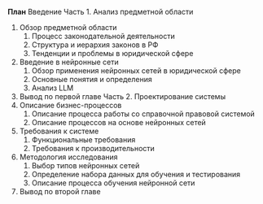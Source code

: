 **План**
Введение
Часть 1. Анализ предметной области
1. Обзор предметной области
	1. Процесс законодательной деятельности
	2. Структура и иерархия законов в РФ
	3. Тенденции и проблемы в юридической сфере
2. Введение в нейронные сети
	1. Обзор применения нейронных сетей в юридической сфере
	2. Основные понятия и определения
	3. Анализ LLM
4. Вывод по первой главе
Часть 2. Проектирование системы
1. Описание бизнес-процессов
	1. Описание процесса работы со справочной правовой системой
	2. Описание процессов на основе нейронных сетей
2. Требования к системе
	1. Функциональные требования
	2. Требования к производительности
3. Методология исследования
	1. Выбор типов нейронных сетей
	2. Определение набора данных для обучения и тестирования
	3. Описание процесса обучения нейронной сети
4. Вывод по второй главе
